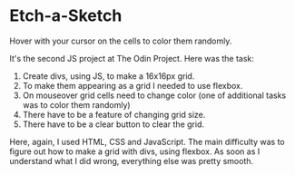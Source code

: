 # Etch-a-Sketch

Hover with your cursor on the cells to color them randomly.

It's the second JS project at The Odin Project. 
Here was the task:
1. Create divs, using JS, to make a 16x16px grid.
2. To make them appearing as a grid I needed to use flexbox.
3. On mouseover grid cells need to change color (one of additional tasks was to color them randomly)
4. There have to be a feature of changing grid size.
5. There have to be a clear button to clear the grid.

Here, again, I used HTML, CSS and JavaScript. The main difficulty was to figure out how to make a grid with divs, using flexbox. As soon as I understand what I did wrong, everything else was pretty smooth.